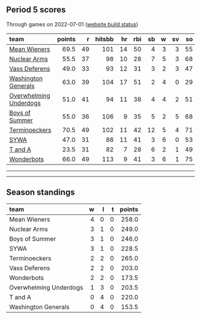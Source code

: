 

## Period 5 scores

Through games on 2022-07-01 ([website build status](https://github.com/brian-bot/pl-site/actions))


|team                                              | points|  r| hitsbb| hr| rbi| sb|  w| sv| so|   era|  whip|
|:-------------------------------------------------|------:|--:|------:|--:|---:|--:|--:|--:|--:|-----:|-----:|
|[Mean Wieners](./meanwieners)                     |   69.5| 49|    101| 14|  50|  4|  3|  3| 55| 3.160| 1.053|
|[Nuclear Arms](./nucleararms)                     |   55.5| 37|     98| 10|  28|  7|  5|  3| 68| 4.645| 1.161|
|[Vass Deferens](./vassdeferens)                   |   49.0| 33|     93| 12|  31|  3|  2|  3| 47| 2.250| 0.982|
|[Washington Generals](./washingtongenerals)       |   63.0| 39|    104| 17|  51|  2|  4|  0| 29| 1.673| 0.956|
|[Overwhelming Underdogs](./overwhelmingunderdogs) |   51.0| 41|     94| 11|  38|  4|  4|  2| 51| 3.064| 1.277|
|[Boys of Summer](./boysofsummer)                  |   55.0| 36|    106|  9|  35|  5|  2|  5| 68| 4.576| 1.169|
|[Terminoeckers](./terminoeckers)                  |   70.5| 49|    102| 11|  42| 12|  5|  4| 71| 5.309| 1.247|
|[SYWA](./sywa)                                    |   47.0| 31|     88| 11|  41|  3|  6|  0| 53| 3.474| 1.123|
|[T and A](./tanda)                                |   23.5| 31|     82|  7|  28|  6|  2|  1| 49| 5.503| 1.452|
|[Wonderbots](./wonderbots)                        |   66.0| 49|    113|  9|  41|  3|  6|  1| 75| 2.789| 1.215|

* * *
* * *

## Season standings


|team                   |  w|  l|  t| points|
|:----------------------|--:|--:|--:|------:|
|Mean Wieners           |  4|  0|  0|  258.0|
|Nuclear Arms           |  3|  1|  0|  249.0|
|Boys of Summer         |  3|  1|  0|  246.0|
|SYWA                   |  3|  1|  0|  228.5|
|Terminoeckers          |  2|  2|  0|  265.0|
|Vass Deferens          |  2|  2|  0|  203.0|
|Wonderbots             |  2|  2|  0|  173.5|
|Overwhelming Underdogs |  1|  3|  0|  203.5|
|T and A                |  0|  4|  0|  220.0|
|Washington Generals    |  0|  4|  0|  153.5|


